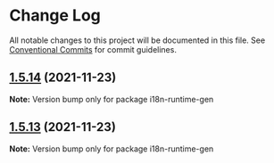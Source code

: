 # Change Log

All notable changes to this project will be documented in this file.
See [Conventional Commits](https://conventionalcommits.org) for commit guidelines.

## [1.5.14](https://github.com/LongJinCen/front-tools/compare/i18n-runtime-gen@1.5.13...i18n-runtime-gen@1.5.14) (2021-11-23)

**Note:** Version bump only for package i18n-runtime-gen

## [1.5.13](https://github.com/LongJinCen/front-tools/compare/i18n-runtime-gen@1.5.12...i18n-runtime-gen@1.5.13) (2021-11-23)

**Note:** Version bump only for package i18n-runtime-gen

